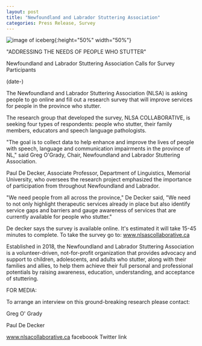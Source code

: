 ```yaml
---
layout: post
title: "Newfoundland and Labrador Stuttering Association"
categories: Press Release, Survey
---
```


![image of iceberg](/Users/pauldedecker/Dropbox/GitHub/nlsacollaborative/noun_Iceberg_2258187_logo.png){:height="50%" width="50%"}

"ADDRESSING THE NEEDS OF PEOPLE WHO STUTTER"

Newfoundland and Labrador Stuttering Association Calls for Survey Participants

(date-)

The Newfoundland and Labrador Stuttering Association (NLSA) is asking people to go online and fill out a research survey that will improve services for people in the province who stutter.

The research group that developed the survey, NLSA COLLABORATIVE, is seeking four types of respondents: people who stutter, their family members, educators and speech language pathologists.

"The goal is to collect data to help enhance and improve the lives of people with speech, language and communication impairments in the province of NL," said Greg O'Grady, Chair, Newfoundland and Labrador Stuttering Association.

Paul De Decker,  Associate Professor, Department of Linguistics, Memorial University, who oversees the research project emphasized the importance of participation from throughout Newfoundland and Labrador.

"We need people from all across the province," De Decker said, "We need to not only highlight therapeutic services already in place but also identify service gaps and barriers and gauge awareness of services that are currently available for people who stutter."

De decker says the survey is available online.
It's estimated it will take 15-45 minutes to complete.
To take the survey go to: www.nlsascollaborative.ca

Established in 2018, the Newfoundland and Labrador Stuttering Association is a volunteer-driven, not-for-profit organization that provides advocacy and support to children, adolescents, and adults who stutter, along with their families and allies, to help them achieve their full personal and professional potentials by raising awareness, education, understanding, and acceptance of stuttering.

FOR MEDIA:

To arrange an interview on this ground-breaking research please contact:

Greg O' Grady

Paul De Decker


www.nlsacollaborative.ca
faceboook
Twitter link
